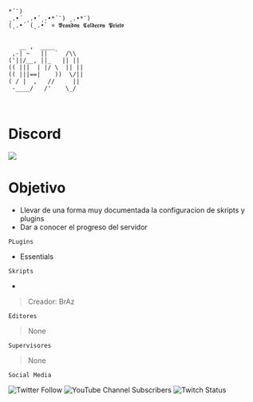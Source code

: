  ```
 *´¨) 
¸.•´ ¸.•´¸.•*´¨) ¸.•*¨) 
(¸.•´ (¸.•` ¤ 𝕭𝖗𝖆𝖓𝖉𝖔𝖓 𝕮𝖆𝖑𝖉𝖊𝖗𝖔𝖓 𝕻𝖗𝖎𝖊𝖙𝖔  


    __ ,  ____        
  ,-| ~   ||  `  /\\  
 ('||/__, ||_   || || 
(( |||  | |/ \  || || 
(( |||==|    ))  \/|| 
 ( / |  ,   //     || 
  -____/   /'    \_/  
                                                       
                      
```   
# Discord
[![](https://i.imgur.com/0mHVoje.png?1)](https://bit.ly/2KQXYno)

# Objetivo

- Llevar de una forma muy documentada la configuracion de skripts  y plugins
- Dar a conocer el progreso del servidor

`PLugins`

- Essentials

`Skripts`

-

> Creador: BrAz

`Editores`

>None

`Supervisores`

>None

`Social Media`


![Twitter Follow](https://img.shields.io/twitter/follow/Braz___?style=for-the-badge)
![YouTube Channel Subscribers](https://img.shields.io/youtube/channel/subscribers/UC8n6Jw2hVcL_nLn8eWsm8Eg?style=for-the-badge)
![Twitch Status](https://img.shields.io/twitch/status/Braz___?style=for-the-badge)

